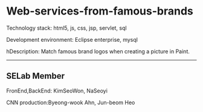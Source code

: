 <h1>Web-services-from-famous-brands</h1>
<p>Technology stack: html5, js, css, jsp, servlet, sql</p>
<p>Development environment: Eclipse enterprise, mysql</p>

<p>hDescription: Match famous brand logos when creating a picture in Paint.</p>
<hr>
<h2>SELab Member</h2>
<p>FronEnd,BackEnd: KimSeoWon, NaSeoyi</p>
<p>CNN production:Byeong-wook Ahn, Jun-beom Heo</p>
